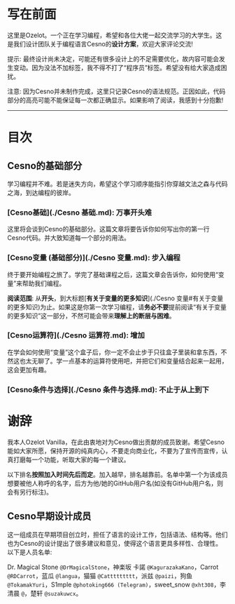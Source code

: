 写在前面
================

这里是Ozelot。一个正在学习编程，希望和各位大佬一起交流学习的大学生。这是我们设计团队关于编程语言Cesno的**设计方案**，欢迎大家评论交流!

提示: 最终设计尚未决定，可能还有很多设计上的不足需要优化，故内容可能会发生变动。因为没法不加标签，我不得不打了“程序员”标签。希望没有给大家造成困扰。

注意: 因为Cesno并未制作完成，这里只记录Cesno的语法规范。正因如此，代码部分的高亮可能不能保证每一次都正确显示。如果影响了阅读，我感到十分抱歉!

----

# 目次

## Cesno的基础部分

学习编程并不难。若是迷失方向，希望这个学习顺序能指引你穿越文法之森与代码之海，到达编程的彼岸。

### [Cesno基础](./Cesno 基础.md): 万事开头难

这里将会谈到Cesno的基础部分。这篇文章将要告诉你如何写出你的第一行Cesno代码。并大致知道每一个部分的用法。

### [Cesno变量 (基础部分)](./Cesno 变量.md): 步入编程

终于要开始编程之旅了。学完了基础课程之后，这篇文章会告诉你，如何使用“变量”来帮助我们编程。

**阅读范围**: 从**开头**，到大标题[**有关于变量的更多知识**](./Cesno 变量#有关于变量的更多知识)为止。如果这是你第一次学习编程，请**务必不要**提前阅读“有关于变量的更多知识”这一部分，不然可能会带来**理解上的断层与困难**。

### [Cesno运算符](./Cesno 运算符.md): 增加

在学会如何使用“变量”这个盒子后，你一定不会止步于只往盒子里装和拿东西，不然这也太无聊了。学一点基本的运算符使用吧，并把它们和变量结合起来一起用，这会更加有趣。

### [Cesno条件与选择](./Cesno 条件与选择.md): 不止于从上到下





# 谢辞

我本人Ozelot Vanilla，在此由衷地对为Cesno做出贡献的成员致谢。希望Cesno能如大家所愿，保持开源的纯真内心，不要走向商业化，不要为了宣传而宣传，认真打磨每一个功能，听取大家的每一个建议。

以下排名**按照加入时间先后而定**。加入越早，排名越靠前。名单中第一个为该成员想要被他人称呼的名字，后方为他/她的GitHub用户名(如没有GitHub用户名，则会有另行标注)。

## Cesno早期设计成员

这一组成员在早期项目创立时，担任了语言的设计工作，包括语法、结构等。他们也为Cesno的设计提出了很多建议和意见，使得这个语言更具多样性、合理性。以下是人员名单:

Dr. Magical Stone `@DrMagicalStone`，神楽坂 卡諾 `@KagurazakaKano`，Carrot `@RDCarrot`，蓝瓜 `@langua`，猫猫 `@Cattttttttt`，派兹 `@paizi`，狗鱼 `@TokamakYuri`，S1mple `@photoking666 (Telegram)`，sweet_snow `@xht308`，李 清晨 `@`，楚轩 `@suzakuwcx`。

